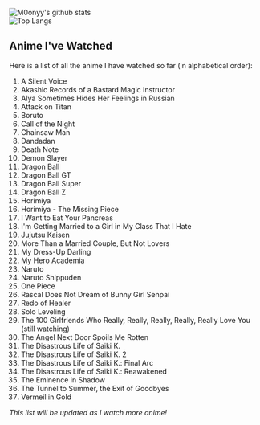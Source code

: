 ![M0onyy's github stats](https://github-readme-stats.vercel.app/api?username=binaryencrypt&show_icons=true&hide_border=true&theme=dark)  
![Top Langs](https://github-readme-stats.vercel.app/api/top-langs/?username=binaryencrypt&layout=compact&theme=dark&hide_border=true)  

## Anime I've Watched  

Here is a list of all the anime I have watched so far (in alphabetical order):  

1. A Silent Voice  
2. Akashic Records of a Bastard Magic Instructor  
3. Alya Sometimes Hides Her Feelings in Russian  
4. Attack on Titan  
5. Boruto  
6. Call of the Night  
7. Chainsaw Man  
8. Dandadan  
9. Death Note  
10. Demon Slayer  
11. Dragon Ball  
12. Dragon Ball GT  
13. Dragon Ball Super  
14. Dragon Ball Z  
15. Horimiya  
16. Horimiya - The Missing Piece  
17. I Want to Eat Your Pancreas  
18. I'm Getting Married to a Girl in My Class That I Hate  
19. Jujutsu Kaisen  
20. More Than a Married Couple, But Not Lovers  
21. My Dress-Up Darling  
22. My Hero Academia  
23. Naruto  
24. Naruto Shippuden  
25. One Piece  
26. Rascal Does Not Dream of Bunny Girl Senpai  
27. Redo of Healer  
28. Solo Leveling  
29. The 100 Girlfriends Who Really, Really, Really, Really, Really Love You (still watching)  
30. The Angel Next Door Spoils Me Rotten  
31. The Disastrous Life of Saiki K.  
32. The Disastrous Life of Saiki K. 2  
33. The Disastrous Life of Saiki K.: Final Arc  
34. The Disastrous Life of Saiki K.: Reawakened  
35. The Eminence in Shadow  
36. The Tunnel to Summer, the Exit of Goodbyes  
37. Vermeil in Gold  

*This list will be updated as I watch more anime!*  
